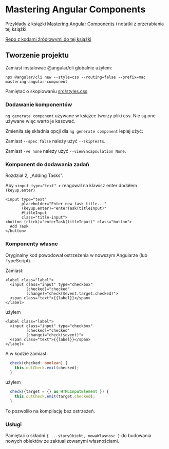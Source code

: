 # Mastering Angular Components

Przykłady z książki [Mastering Angular Components](https://www.packtpub.com/web-development/mastering-angular-components-second-edition)
i notatki z przerabiania tej książki.

[Repo z kodami źródłowymi do tej książki](https://github.com/PacktPublishing/Mastering-Angular-Components-Second-Edition)

## Tworzenie projektu

Zamiast instalować @angular/cli globalnie użyłem:

```
npx @angular/cli new --style=css --routing=false --prefix=mac mastering-angular-component
```

Pamiętać o skopiowaniu [src/styles.css](https://raw.githubusercontent.com/PacktPublishing/Mastering-Angular-Components-Second-Edition/master/Chapter02/mastering-angular-components/src/styles.css)

### Dodawanie komponentów

`ng generate component` używane w książce tworzy pliki css. Nie są one używane więc warto je kasować.

Zmieniła się składnia opcji dla `ng generate component` lepiej użyć:

Zamiast `--spec false` należy użyć `--skipTests`.
 
Zamiast `-ve none` należy użyć `--viewEncapsulation None`.

 
### Komponent do dodawania zadań

Rozdział 2, „Adding Tasks”.

Aby `<input type="text" >` reagował na klawisz enter dodałem `(keyup.enter)`
 
```angular2html
<input type="text"
       placeholder="Enter new task title..."
       (keyup.enter)="enterTask(titleInput)"
       #titleInput
       class="title-input">
<button (click)="enterTask(titleInput)" class="button">
  Add Task
</button>
```

### Komponenty własne

Oryginalny kod powodował ostrzeżenia w nowszym Angularze (lub TypeScript).

Zamiast:

```angular2html
<label class="label">
  <input class="input" type="checkbox"
         [checked]="checked"
         (change)="check($event.target.checked)">
  <span class="text">{{label}}</span>
</label>
```

użyłem

```angular2html
<label class="label">
  <input class="input" type="checkbox"
         [checked]="checked"
         (change)="check($event)">
  <span class="text">{{label}}</span>
</label>
```

A w kodzie zamiast:

```typescript
  check(checked: boolean) {
    this.outCheck.emit(checked);
  }
```

użyłem

```typescript
  check({target = {} as HTMLInputElement }) {
    this.outCheck.emit(target.checked);
  }
```

To pozwoliło na kompilację bez ostrzeżeń.

### Usługi

Pamiętać o składni `{ ...staryObiekt, nowaWlasnosc }` do budowania nowych obiektów
ze zaktualizowanymi własnościami.
